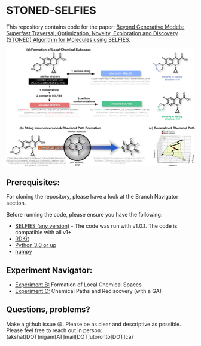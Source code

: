 # STONED-SELFIES
This repository contains code for the paper: [Beyond Generative Models: Superfast Traversal, Optimization, Novelty, Exploration and Discovery (STONED) Algorithm for Molecules using SELFIES](https://chemrxiv.org/articles/preprint/Beyond_Generative_Models_Superfast_Traversal_Optimization_Novelty_Exploration_and_Discovery_STONED_Algorithm_for_Molecules_using_SELFIES/13383266). 


<img align="center" src="./readme_docs/fig_main_algo.png"/>

## Prerequisites: 
For cloning the repository, please have a look at the Branch Navigator section.  

Before running the code, please ensure you have the following:
- [SELFIES (any version)](https://github.com/aspuru-guzik-group/selfies) - 
  The code was run with v1.0.1. The code is compatible with all v1+. 
- [RDKit](https://www.rdkit.org/docs/Install.html)
- [Python 3.0 or up](https://www.python.org/download/releases/3.0/)
- [numpy](https://pypi.org/project/numpy/)

## Experiment Navigator: 

- [Experiment B:](https://github.com/aspuru-guzik-group/stoned-selfies/blob/main/sim_search.py) Formation of Local Chemical Spaces 
- [Experiment C:](https://github.com/aspuru-guzik-group/stoned-selfies/blob/main/sim_search.py) Chemical Paths and Rediscovery (with a GA)

## Questions, problems?
Make a github issue 😄. Please be as clear and descriptive as possible. Please feel free to reach
out in person: (akshat[DOT]nigam[AT]mail[DOT]utoronto[DOT]ca)